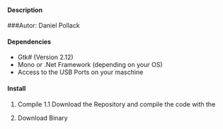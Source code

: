 #### Description

###Autor:
	Daniel Pollack

#### Dependencies
- Gtk# (Version 2.12)
- Mono or .Net Framework (depending on your OS)
- Access to the USB Ports on your maschine

#### Install

1. Compile
	1.1 Download the Repository and compile the code with the

2. Download Binary
